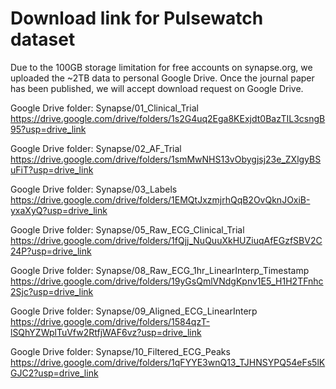 # Download link for Pulsewatch dataset
Due to the 100GB storage limitation for free accounts on synapse.org, we uploaded the ~2TB data to personal Google Drive. Once the journal paper has been published, we will accept download request on Google Drive.

Google Drive folder: Synapse/01_Clinical_Trial
https://drive.google.com/drive/folders/1s2G4uq2Ega8KExjdt0BazTIL3csngB95?usp=drive_link

Google Drive folder: Synapse/02_AF_Trial
https://drive.google.com/drive/folders/1smMwNHS13vObygjsj23e_ZXlgyBSuFiT?usp=drive_link

Google Drive folder: Synapse/03_Labels
https://drive.google.com/drive/folders/1EMQtJxzmjrhQqB2OvQknJOxiB-yxaXyQ?usp=drive_link

Google Drive folder: Synapse/05_Raw_ECG_Clinical_Trial
https://drive.google.com/drive/folders/1fQjj_NuQuuXkHUZiuqAfEGzfSBV2C24P?usp=drive_link

Google Drive folder: Synapse/08_Raw_ECG_1hr_LinearInterp_Timestamp
https://drive.google.com/drive/folders/19yGsQmlVNdgKpnv1E5_H1H2TFnhc2Sjc?usp=drive_link

Google Drive folder: Synapse/09_Aligned_ECG_LinearInterp
https://drive.google.com/drive/folders/1584qzT-lSQhYZWplTuVfw2RtfjWAF6vz?usp=drive_link

Google Drive folder: Synapse/10_Filtered_ECG_Peaks
https://drive.google.com/drive/folders/1qFYYE3wnQ13_TJHNSYPQ54eFs5lKGJC2?usp=drive_link